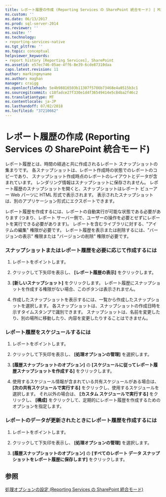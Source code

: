 ```yaml
---
title: レポート履歴の作成 (Reporting Services の SharePoint 統合モード) | Microsoft Docs
ms.custom: ''
ms.date: 06/13/2017
ms.prod: sql-server-2014
ms.reviewer: ''
ms.suite: ''
ms.technology:
- reporting-services-native
ms.tgt_pltfrm: ''
ms.topic: conceptual
helpviewer_keywords:
- report history [Reporting Services], SharePoint
ms.assetid: e57ec746-05ae-4ff6-8e39-6cde87310daa
caps.latest.revision: 11
author: markingmyname
ms.author: maghan
manager: craigg
ms.openlocfilehash: 5e4b98816503b11307f5786b73468e4a0515b3c1
ms.sourcegitcommit: c18fadce27f330e1d4f36549414e5c84ba2f46c2
ms.translationtype: MT
ms.contentlocale: ja-JP
ms.lasthandoff: 07/02/2018
ms.locfileid: "37210662"
---
```

# <a name="create-report-history-reporting-services-in-sharepoint-integrated-mode"></a>レポート履歴の作成 (Reporting Services の SharePoint 統合モード)
  レポート履歴とは、時間の経過と共に作成されるレポート スナップショットの集まりです。 各スナップショットは、レポート作成時の状態でのレポートのコピーであり、 スナップショット作成時点のレポートのレイアウトとデータが含まれています。 レンダリング情報はスナップショットに保存されません。 レポート履歴のスナップショットを開くと、スナップショットはレポート ビューアー Web パーツに HTML 形式で表示されます。 表示されたスナップショットは、別のアプリケーション形式にエクスポートできます。  
  
 レポート履歴を作成するには、レポートの自動実行が可能な状態である必要があります (つまり、レポート サーバー側で、ユーザーの操作を必要とせずにレポートを実行できる必要があります)。 レポートを含むライブラリに対する、"アイテムの編集" 権限が必要です。 レポート履歴を表示または削除するには、"バージョンの表示" 権限または "バージョンの削除" 権限が必要です。  
  
### <a name="to-create-a-snapshot-or-report-history-on-demand"></a>スナップショットまたはレポート履歴を必要に応じて作成するには  
  
1.  レポートをポイントします。  
  
2.  クリックして下矢印を表示し、 **[レポート履歴の表示]** をクリックします。  
  
3.  **[新しいスナップショット]** をクリックします。 レポート履歴にスナップショットを作成する権限がない場合、このボタンは表示されません。  
  
4.  作成したスナップショットを表示するには、一覧から作成したスナップショットを選択します。 各スナップショットは、スナップショットの作成日時を示すタイムスタンプで識別できます。 スナップショットは、名前を変更したり、別の場所に移動したり、内容を変更したりすることはできません。  
  
### <a name="to-schedule-report-history"></a>レポート履歴をスケジュールするには  
  
1.  レポートをポイントします。  
  
2.  クリックして下矢印を表示し、 **[処理オプションの管理]** を選択します。  
  
3.  **[履歴スナップショットのオプション]** の **[スケジュールに従ってレポート履歴スナップショットを作成する]** をクリックします。  
  
4.  使用するスケジュール情報が含まれている共有スケジュールがある場合は、 **[次の共有スケジュールで実行する]** をクリックし、使用するスケジュールを選択します。 それ以外の場合は、 **[カスタム スケジュールで実行する]** をクリックし、 **[構成]** をクリックして、定期的にレポート履歴を作成するためのオプションを指定します。  
  
### <a name="to-create-report-history-when-data-is-refreshed-in-a-report"></a>レポートのデータが更新されたときにレポート履歴を作成するには  
  
1.  レポートをポイントします。  
  
2.  クリックして下矢印を表示し、 **[処理オプションの管理]** を選択します。  
  
3.  **[履歴スナップショットのオプション]** の **[すべてのレポート データ スナップショットをレポート履歴に保存します]** をクリックします。  
  
## <a name="see-also"></a>参照  
 [処理オプションの設定 &#40;Reporting Services の SharePoint 統合モード&#41;](../set-processing-options-reporting-services-in-sharepoint-integrated-mode.md)  
  
  
